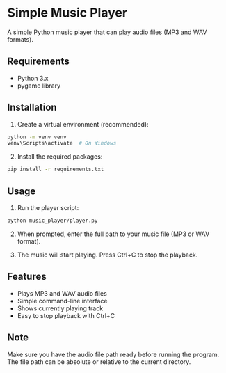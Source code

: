 # Simple Music Player

A simple Python music player that can play audio files (MP3 and WAV formats).

## Requirements
- Python 3.x
- pygame library

## Installation

1. Create a virtual environment (recommended):
```bash
python -m venv venv
venv\Scripts\activate  # On Windows
```

2. Install the required packages:
```bash
pip install -r requirements.txt
```

## Usage

1. Run the player script:
```bash
python music_player/player.py
```

2. When prompted, enter the full path to your music file (MP3 or WAV format).

3. The music will start playing. Press Ctrl+C to stop the playback.

## Features
- Plays MP3 and WAV audio files
- Simple command-line interface
- Shows currently playing track
- Easy to stop playback with Ctrl+C

## Note
Make sure you have the audio file path ready before running the program. The file path can be absolute or relative to the current directory. 